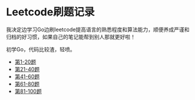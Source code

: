 # Leetcode刷题记录

我决定边学习Go边刷leetcode提高语言的熟悉程度和算法能力，顺便养成严谨和归档的好习惯，如果自己的笔记能帮到别人那就更好啦！

初学Go，代码比较渣，轻喷。

* [第1-20题](1-20.md)
* [第21-40题](21-40.md)
* [第41-60题](41-60.md)
* [第61-80题](61-80.md)
* [第81-100题](81-100.md)
